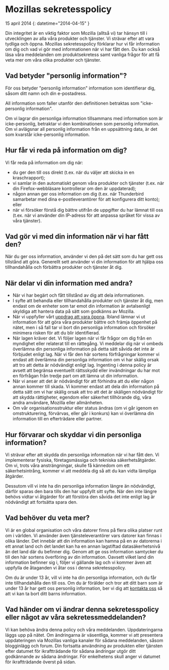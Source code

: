 ﻿# Mozillas sekretesspolicy

15 april 2014
{: datetime="2014-04-15" }

Din integritet är en viktig faktor som Mozilla (alltså vi) tar hänsyn till i utvecklingen av alla våra produkter och tjänster. Vi strävar efter att vara tydliga och öppna. Mozillas sekretesspolicy förklarar hur vi får information om dig och vad vi gör med informationen när vi har fått den. Du kan också läsa våra meddelanden om produktsekretess samt vanliga frågor för att få veta mer om våra olika produkter och tjänster. 

## Vad betyder "personlig information"?

För oss betyder "personlig information" information som identifierar dig, såsom ditt namn och din e-postadress.

All information som faller utanför den definitionen betraktas som "icke-personlig information".

Om vi lagrar din personliga information tillsammans med information som är icke-personlig, betraktar vi den kombinationen som personlig information. Om vi avlägsnar all personlig information från en uppsättning data, är det som kvarstår icke-personlig information.

## Hur får vi reda på information om dig?

Vi får reda på information om dig när:

* du ger den till oss direkt (t.ex. när du väljer att skicka in en kraschrapport);
* vi samlar in den automatiskt genom våra produkter och tjänster (t.ex. när din Firefox-webbläsare kontrollerar om den är uppdaterad);
* någon annan ger oss information om dig (t.ex. när Thunderbird samarbetar med dina e-postleverantörer för att konfigurera ditt konto); eller
* när vi försöker förstå dig bättre utifrån de uppgifter du har lämnat till oss (t.ex. när vi använder din IP-adress för att anpassa språket för vissa av våra tjänster).

## Vad gör vi med din information när vi har fått den?

När du ger oss information, använder vi den på det sätt som du har gett oss tillstånd att göra. Generellt sett använder vi din information för att hjälpa oss tillhandahålla och förbättra produkter och tjänster åt dig.

## När delar vi din information med andra?

* När vi har begärt och fått tillstånd av dig att dela informationen.
* I syfte att behandla eller tillhandahålla produkter och tjänster åt dig, men endast om de enheter som tar emot din information är avtalsenligt skyldiga att hantera data på sätt som godkänns av Mozilla.
* När vi uppfyller vårt [uppdrag att vara öppna](https://www.mozilla.org/about/manifesto/). Ibland lämnar vi ut information för att göra våra produkter bättre och främja öppenhet på nätet, men i så fall tar vi bort din personliga information och försöker minimera risken för att du blir identifierad.
* När lagen kräver det. Vi följer lagen när vi får frågor om dig från en myndighet eller relaterat till en rättegång. Vi meddelar dig när vi ombeds överlämna din personliga information på detta sätt såvida det inte är förbjudet enligt lag. När vi får den här sortens förfrågningar kommer vi endast att överlämna din personliga information om vi har skälig orsak att tro att detta är nödvändigt enligt lag. Ingenting i denna policy är avsett att begränsa eventuellt rättsskydd eller invändningar du har mot en förfrågan från tredje part om att lämna ut din information.
* När vi anser att det är nödvändigt för att förhindra att du eller någon annan kommer till skada. Vi kommer endast att dela din information på detta sätt om vi har skälig orsak att tro att det är skäligen nödvändigt för att skydda rättigheter, egendom eller säkerhet tillhörande dig, våra andra användare, Mozilla eller allmänheten.
* Om vår organisationsstruktur eller status ändras (om vi går igenom en omstrukturering, förvärvas, eller går i konkurs) kan vi överlämna din information till en efterträdare eller partner.

## Hur förvarar och skyddar vi din personliga information?

Vi strävar efter att skydda din personliga information när vi har fått den. Vi implementerar fysiska, företagsmässiga och tekniska säkerhetsåtgärder. Om vi, trots våra ansträngningar, skulle få kännedom om ett säkerhetsintrång, kommer vi att meddela dig så att du kan vidta lämpliga åtgärder.

Dessutom vill vi inte ha din personliga information längre än nödvändigt, därför sparas den bara tills den har uppfyllt sitt syfte. När den inte längre behövs vidtar vi åtgärder för att förstöra den såvida det inte enligt lag är nödvändigt att fortsätta spara den.

## Vad behöver du veta mer?

Vi är en global organisation och våra datorer finns på flera olika platser runt om i världen. Vi använder även tjänsteleverantörer vars datorer kan finnas i olika länder. Det innebär att din information kan hamna på en av datorerna i ett annat land och det landet kan ha en annan lagstiftad datasäkerhetsnivå än det land där du befinner dig. Genom att ge oss information samtycker du till den här sortens överföring av din information. Oavsett vilket land din information befinner sig i, följer vi gällande lag och vi kommer även att uppfylla de åtaganden vi åtar oss i denna sekretesspolicy.

Om du är under 13 år, vill vi inte ha din personliga information, och du får inte tillhandahålla den till oss. Om du är förälder och tror att ditt barn som är under 13 år har gett oss personlig information, ber vi dig att [kontakta oss](https://www.mozilla.org/privacy/#contact) så att vi kan ta bort ditt barns information.

## Vad händer om vi ändrar denna sekretesspolicy eller något av våra sekretessmeddelanden?

Vi kan behöva ändra denna policy och våra meddelanden.  Uppdateringarna läggs upp på nätet. Om ändringarna är väsentliga, kommer vi att presentera uppdateringen via Mozillas vanliga kanaler för sådana meddelanden, såsom blogginlägg och forum. Din fortsatta användning av produkten eller tjänsten efter datumet för ikraftträdande för sådana ändringar utgör ditt godkännande av sådana ändringar. För enkelhetens skull anger vi datumet för ikraftträdande överst på sidan.
